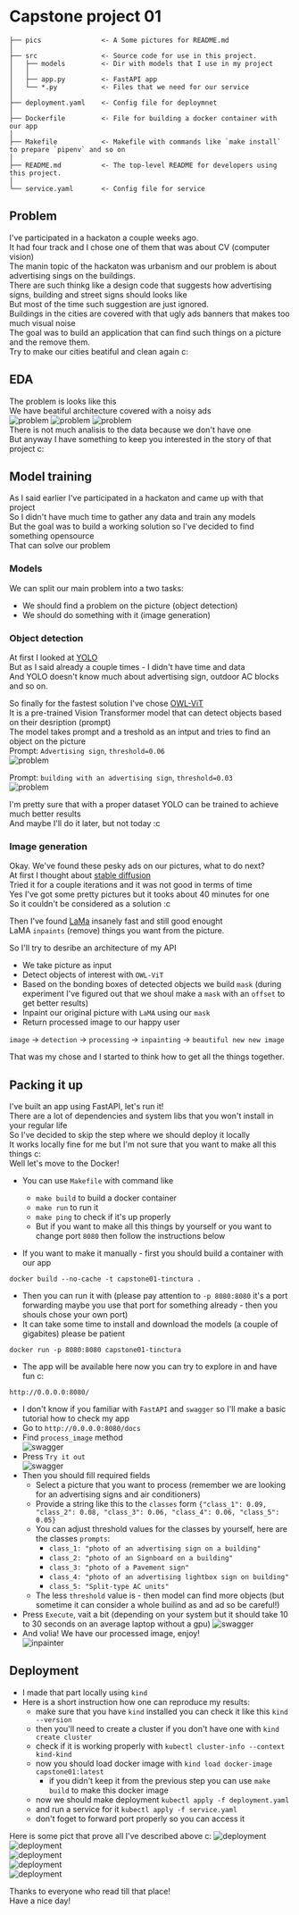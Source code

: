 # Capstone project 01
```
├── pics               <- A Some pictures for README.md    
│  
├── src                <- Source code for use in this project.  
│   ├── models         <- Dir with models that I use in my project  
│   │  
│   ├── app.py         <- FastAPI app  
│   └── *.py           <- Files that we need for our service
│  
├── deployment.yaml    <- Config file for deploymnet
│
├── Dockerfile         <- File for building a docker container with our app  
│  
├── Makefile           <- Makefile with commands like `make install` to prepare `pipenv` and so on  
│  
├── README.md          <- The top-level README for developers using this project.    
│  
└── service.yaml       <- Config file for service
```

## Problem 
I've participated in a hackaton a couple weeks ago.  
It had four track and I chose one of them that was about CV (computer vision)  
The manin topic of the hackaton was urbanism and our problem is about advertising sings on the buildings.  
There are such thinkg like a design code that suggests how advertising signs, building and street signs should looks like  
But most of the time such suggestion are just ignored.  
Buildings in the cities are covered with that ugly ads banners that makes too much visual noise  
The goal was to build an application that can find such things on a picture and the remove them.  
Try to make our cities beatiful and clean again c:  
## EDA
The problem is looks like this  
We have beatiful architecture covered with a noisy ads  
![problem](pics/01.jpg)
![problem](pics/02.jpg)
![problem](pics/03.jpg)  
There is not much analisis to the data because we don't have one  
But anyway I have something to keep you interested in the story of that project c:  
## Model training
As I said earlier I've participated in a hackaton and came up with that project  
So I didn't have much time to gather any data and train any models  
But the goal was to build a working solution so I've decided to find something opensource  
That can solve our problem  
### Models
We can split our main problem into a two tasks:
* We should find a problem on the picture (object detection)
* We should do something with it (image generation)  

### Object detection  
At first I looked at [YOLO](https://github.com/ultralytics/ultralytics)  
But as I said already a couple times - I didn't have time and data  
And YOLO doesn't know much about advertising sign, outdoor AC blocks and so on.  

So finally for the fastest solution I've chose [OWL-ViT](https://huggingface.co/docs/transformers/main/en/model_doc/owlvit)  
It is a pre-trained Vision Transformer model that can detect objects based on their desription (prompt)  
The model takes prompt and a treshold as an intput and tries to find an object on the picture  
Prompt: `Advertising sign`, `threshold=0.06`  
![problem](pics/02_od.jpg)  

Prompt: `building with an advertising sign`, `threshold=0.03`  
![problem](pics/03_od.jpg)  

I'm pretty sure that with a proper dataset YOLO can be trained to achieve much better results  
And maybe I'll do it later, but not today :c

### Image generation
Okay. We've found these pesky ads on our pictures, what to do next?  
At first I thought about [stable diffusion](https://github.com/Stability-AI/stablediffusion)  
Tried it for a couple iterations and it was not good in terms of time  
Yes I've got some pretty pictures but it tooks about 40 minutes for one  
So it couldn't be considered as a solution :c  

Then I've found [LaMa](https://advimman.github.io/lama-project/) insanely fast and still good enought  
LaMA `inpaints` (remove) things you want from the picture.

So I'll try to desribe an architecture of my API  
* We take picture as input  
* Detect objects of interest with `OWL-ViT`
* Based on the bonding boxes of detected objects we build `mask` (during experiment I've figured out that we shoul make a `mask` with an `offset` to get better results)
* Inpaint our original picture with `LaMA` using our `mask`
* Return processed image to our happy user  
  
`image` -> `detection` -> `processing` -> `inpainting` -> `beautiful new new image`

That was my chose and I started to think how to get all the things together.

## Packing it up
I've built an app using FastAPI, let's run it!  
There are a lot of dependencies and system libs that you won't install in your regular life  
So I've decided to skip the step where we should deploy it locally  
It works locally fine for me but I'm not sure that you want to make all this things c:  
Well let's move to the Docker!  
* You can use `Makefile` with command like
  * `make build` to build a docker container  
  * `make run` to run it  
  * `make ping` to check if it's up properly
  * But if you want to make all this things by yourself or you want to change port `8080` then follow the instructions below  

* If you want to make it manually - first you should build a container with our app  
```  
docker build --no-cache -t capstone01-tinctura .
```

* Then you can run it with (please pay attention to `-p 8080:8080` it's a port forwarding maybe you use that port for something already - then you shouls chose your own port)  
* It can take some time to install and download the models (a couple of gigabites) please be patient  
```
docker run -p 8080:8080 capstone01-tinctura
```

* The app will be available here now you can try to explore in and have fun c:
```
http://0.0.0.0:8080/
```

* I don't know if you familiar with `FastAPI` and `swagger` so I'll make a basic tutorial how to check my app
* Go to `http://0.0.0.0:8080/docs`
* Find `process_image` method  
![swagger](pics/tut_01.jpg)  
* Press `Try it out`  
![swagger](pics/tut_02.jpg)  
* Then you should fill required fields  
  * Select a picture that you want to process (remember we are looking for an advertising signs and air conditioners)
  * Provide a string like this to the `classes` form `{"class_1": 0.09, "class_2": 0.08, "class_3": 0.06, "class_4": 0.06, "class_5": 0.05}`
  * You can adjust threshold values for the classes by yourself, here are the classes `prompts`:
    * `class_1: "photo of an advertising sign on a building"`
    * `class_2: "photo of an Signboard on a building"`
    * `class_3: "photo of a Pavement sign"`
    * `class_4: "photo of an advertising lightbox sign on building"`
    * `class_5: "Split-type AC units"`  
  * The less `threshold` value is - then model can find more objects (but sometime it can consider a whole builind as and ad so be careful!)
* Press `Execute`, vait a bit (depending on your system but it should take 10 to 30 seconds on an average laptop without a gpu)
![swagger](pics/tut_03.jpg)  
* And volia! We have our processed image, enjoy!  
![inpainter](pics/rslt_01.jpg)

## Deployment
* I made that part locally using `kind`  
* Here is a short instruction how one can reproduce my results:  
  * make sure that you have `kind` installed you can check it like this `kind --version`  
  * then you'll need to create a cluster if you don't have one with `kind create cluster`
  * check if it is working properly with `kubectl cluster-info --context kind-kind`  
  * now you should load docker image with `kind load docker-image capstone01:latest`
    * if you didn't keep it from the previous step you can use `make build` to make this docker image
  * now we should make deployment `kubectl apply -f deployment.yaml`
  * and run a service for it `kubectl apply -f service.yaml`
  * don't foget to forward port properly so you can access it

Here is some pict that prove all I've described above c:
![deployment](pics/dply_01.png)  
![deployment](pics/dply_02.png)  
![deployment](pics/dply_03.png)  
![deployment](pics/dply_04.png)  
![deployment](pics/dply_05.png)  

Thanks to everyone who read till that place!  
Have a nice day!  
